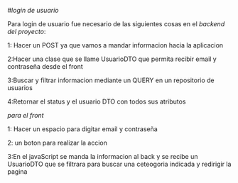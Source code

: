 <em>#login de usuario </em>

Para login de usuario fue necesario de las siguientes cosas en el *backend del proyecto*:

1: Hacer un POST ya que vamos a mandar informacion hacia la aplicacion

2:Hacer una clase que se llame UsuarioDTO que permita recibir email y contraseña desde el front

3:Buscar y filtrar informacion mediante un QUERY en un repositorio de usuarios

4:Retornar el status y el usuario DTO con todos sus atributos

*para el front*

1: Hacer un espacio para digitar email y contraseña

2: un boton para realizar la accion

3:En el javaScript se manda la informacion al back y se recibe un UsuarioDTO que se filtrara para buscar una ceteogoria indicada y redirigir la pagina


